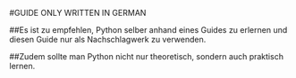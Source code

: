 #GUIDE ONLY WRITTEN IN GERMAN

##Es ist zu empfehlen, Python selber anhand eines Guides zu erlernen und diesen Guide nur als Nachschlagwerk zu verwenden.

##Zudem sollte man Python nicht nur theoretisch, sondern auch praktisch lernen.


